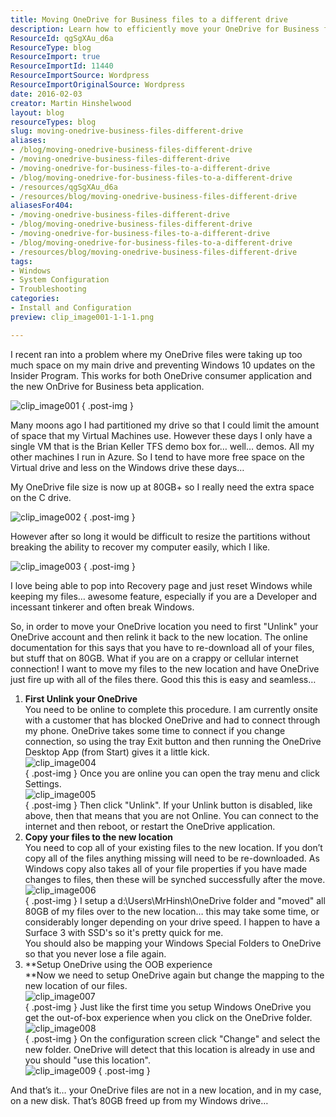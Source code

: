 ```yaml
---
title: Moving OneDrive for Business files to a different drive
description: Learn how to efficiently move your OneDrive for Business files to a new drive, freeing up space and ensuring seamless access. Follow these easy steps!
ResourceId: qgSgXAu_d6a
ResourceType: blog
ResourceImport: true
ResourceImportId: 11440
ResourceImportSource: Wordpress
ResourceImportOriginalSource: Wordpress
date: 2016-02-03
creator: Martin Hinshelwood
layout: blog
resourceTypes: blog
slug: moving-onedrive-business-files-different-drive
aliases:
- /blog/moving-onedrive-business-files-different-drive
- /moving-onedrive-business-files-different-drive
- /moving-onedrive-for-business-files-to-a-different-drive
- /blog/moving-onedrive-for-business-files-to-a-different-drive
- /resources/qgSgXAu_d6a
- /resources/blog/moving-onedrive-business-files-different-drive
aliasesFor404:
- /moving-onedrive-business-files-different-drive
- /blog/moving-onedrive-business-files-different-drive
- /moving-onedrive-for-business-files-to-a-different-drive
- /blog/moving-onedrive-for-business-files-to-a-different-drive
- /resources/blog/moving-onedrive-business-files-different-drive
tags:
- Windows
- System Configuration
- Troubleshooting
categories:
- Install and Configuration
preview: clip_image001-1-1-1.png

---
```

I recent ran into a problem where my OneDrive files were taking up too much space on my main drive and preventing Windows 10 updates on the Insider Program. This works for both OneDrive consumer application and the new OnDrive for Business beta application.

![clip_image001](images/clip_image001-1-1-1.png "clip_image001")
{ .post-img }

Many moons ago I had partitioned my drive so that I could limit the amount of space that my Virtual Machines use. However these days I only have a single VM that is the Brian Keller TFS demo box for… well… demos. All my other machines I run in Azure. So I tend to have more free space on the Virtual drive and less on the Windows drive these days…

My OneDrive file size is now up at 80GB+ so I really need the extra space on the C drive.

![clip_image002](images/clip_image002-1-2-2.png "clip_image002")
{ .post-img }

However after so long it would be difficult to resize the partitions without breaking the ability to recover my computer easily, which I like.

![clip_image003](images/clip_image003-1-3-3.png "clip_image003")
{ .post-img }

I love being able to pop into Recovery page and just reset Windows while keeping my files… awesome feature, especially if you are a Developer and incessant tinkerer and often break Windows.

So, in order to move your OneDrive location you need to first "Unlink" your OneDrive account and then relink it back to the new location. The online documentation for this says that you have to re-download all of your files, but stuff that on 80GB. What if you are on a crappy or cellular internet connection! I want to move my files to the new location and have OneDrive just fire up with all of the files there. Good this this is easy and seamless…

1. **First Unlink your OneDrive**  
    You need to be online to complete this procedure. I am currently onsite with a customer that has blocked OneDrive and had to connect through my phone. OneDrive takes some time to connect if you change connection, so using the tray Exit button and then running the OneDrive Desktop App (from Start) gives it a little kick.  
    ![clip_image004](images/clip_image004-4-4.png "clip_image004")  
   { .post-img }
   Once you are online you can open the tray menu and click Settings.  
    ![clip_image005](images/clip_image005-5-5.png "clip_image005")  
   { .post-img }
   Then click "Unlink". If your Unlink button is disabled, like above, then that means that you are not Online. You can connect to the internet and then reboot, or restart the OneDrive application.
2. **Copy your files to the new location**  
    You need to cop all of your existing files to the new location. If you don’t copy all of the files anything missing will need to be re-downloaded. As Windows copy also takes all of your file properties if you have made changes to files, then these will be synched successfully after the move.  
    ![clip_image006](images/clip_image006-6-6.png "clip_image006")  
   { .post-img }
   I setup a d:\\Users\\MrHinsh\\OneDrive folder and "moved" all 80GB of my files over to the new location… this may take some time, or considerably longer depending on your drive speed. I happen to have a Surface 3 with SSD's so it's pretty quick for me.  
    You should also be mapping your Windows Special Folders to OneDrive so that you never lose a file again.
3. **Setup OneDrive using the OOB experience  
    **Now we need to setup OneDrive again but change the mapping to the new location of our files.  
    ![clip_image007](images/clip_image007-7-7.png "clip_image007")  
   { .post-img }
   Just like the first time you setup Windows OneDrive you get the out-of-box experience when you click on the OneDrive folder.  
    ![clip_image008](images/clip_image008-8-8.png "clip_image008")  
   { .post-img }
   On the configuration screen click "Change" and select the new folder. OneDrive will detect that this location is already in use and you should "use this location".  
    ![clip_image009](images/clip_image009-9-9.png "clip_image009")
   { .post-img }

And that’s it… your OneDrive files are not in a new location, and in my case, on a new disk. That’s 80GB freed up from my Windows drive…
